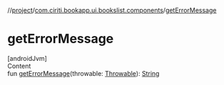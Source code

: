 //[project](../index.md)/[com.ciriti.bookapp.ui.bookslist.components](index.md)/[getErrorMessage](get-error-message.md)



# getErrorMessage  
[androidJvm]  
Content  
fun [getErrorMessage](get-error-message.md)(throwable: [Throwable](https://kotlinlang.org/api/latest/jvm/stdlib/kotlin/-throwable/index.html)): [String](https://kotlinlang.org/api/latest/jvm/stdlib/kotlin/-string/index.html)  



